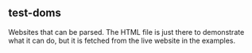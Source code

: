 ## test-doms

Websites that can be parsed. The HTML file is just there to demonstrate what it can do, but it is fetched from the live website in the examples.